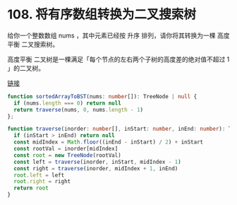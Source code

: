 # 108. 将有序数组转换为二叉搜索树

给你一个整数数组 nums ，其中元素已经按 升序 排列，请你将其转换为一棵 高度平衡 二叉搜索树。

高度平衡 二叉树是一棵满足「每个节点的左右两个子树的高度差的绝对值不超过 1 」的二叉树。

[链接](https://leetcode-cn.com/problems/convert-sorted-array-to-binary-search-tree)

```ts
function sortedArrayToBST(nums: number[]): TreeNode | null {
  if (nums.length === 0) return null
  return traverse(nums, 0, nums.length - 1)
};

function traverse(inorder: number[], inStart: number, inEnd: number): TreeNode | null {
  if (inStart > inEnd) return null
  const midIndex = Math.floor((inEnd - inStart) / 2) + inStart
  const rootVal = inorder[midIndex]
  const root = new TreeNode(rootVal)
  const left = traverse(inorder, inStart, midIndex - 1)
  const right = traverse(inorder, midIndex + 1, inEnd)
  root.left = left
  root.right = right
  return root
}
```
